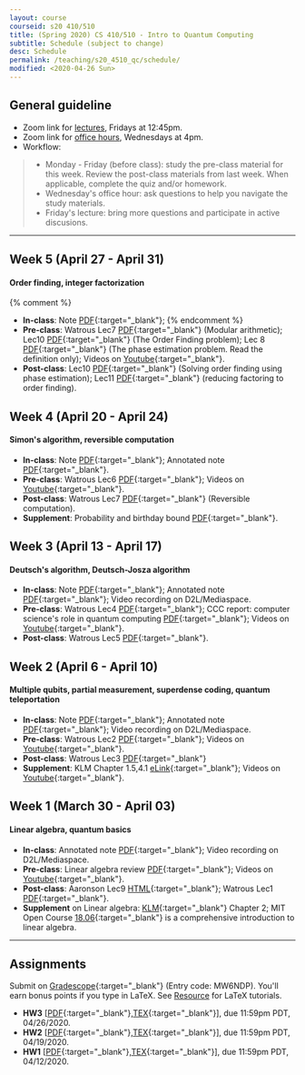 ```yaml
---
layout: course
courseid: s20 410/510
title: (Spring 2020) CS 410/510 - Intro to Quantum Computing
subtitle: Schedule (subject to change)
desc: Schedule
permalink: /teaching/s20_4510_qc/schedule/
modified: <2020-04-26 Sun>
---
```


## General guideline
* Zoom link for [lectures](https://pdx.zoom.us/j/202985828), Fridays at 12:45pm. 
* Zoom link for [office hours](https://pdx.zoom.us/j/168363185), Wednesdays at 4pm.
* Workflow: 
> * Monday - Friday (before class): study the pre-class material for this week. Review the post-class materials from last week. When applicable, complete the quiz and/or homework. 
> * Wednesday's office hour: ask questions to help you navigate the study materials. 
> * Friday's lecture: bring more questions and participate in active discusions.

--- 

## Week 5 (April 27 - April 31)
#### Order finding, integer factorization 
{% comment %}
*  **In-class**: Note
   [PDF]({{base}}/teaching/s20_4510_qc/s20_4510_week4.pdf){:target="_blank"}; 
{% endcomment %}
*  **Pre-class**: Watrous Lec7 [PDF](https://cs.uwaterloo.ca/~watrous/CPSC519/LectureNotes/07.pdf){:target="_blank"} (Modular arithmetic); Lec10 [PDF](https://cs.uwaterloo.ca/~watrous/CPSC519/LectureNotes/10.pdf){:target="_blank"} (The Order Finding problem); Lec 8 [PDF](https://cs.uwaterloo.ca/~watrous/CPSC519/LectureNotes/08.pdf){:target="_blank"} (The phase estimation problem. Read the definition only); Videos on [Youtube](https://www.youtube.com/playlist?list=PLnxx8Tio1lOYg1CdKJUyIlmAvWPdfcfkY){:target="_blank"}.
*  **Post-class**: Lec10 [PDF](https://cs.uwaterloo.ca/~watrous/CPSC519/LectureNotes/10.pdf){:target="_blank"} (Solving order finding using phase estimation); Lec11 [PDF](https://cs.uwaterloo.ca/~watrous/CPSC519/LectureNotes/11.pdf){:target="_blank"} (reducing factoring to order finding).

## Week 4 (April 20 - April 24)
#### Simon's algorithm, reversible computation 
*  **In-class**: Note
   [PDF]({{base}}/teaching/s20_4510_qc/s20_4510_week4.pdf){:target="_blank"}; Annotated note
   [PDF]({{base}}/teaching/s20_4510_qc/s20_4510_week4_ant.pdf){:target="_blank"}. 
*  **Pre-class**: Watrous Lec6 [PDF](https://cs.uwaterloo.ca/~watrous/CPSC519/LectureNotes/06.pdf){:target="_blank"}; Videos on [Youtube](https://www.youtube.com/playlist?list=PLnxx8Tio1lOb0om28l1Ly4ByatYaU_uzy){:target="_blank"}.
*  **Post-class**: Watrous Lec7 [PDF](https://cs.uwaterloo.ca/~watrous/CPSC519/LectureNotes/07.pdf){:target="_blank"} (Reversible computation). 
*  **Supplement**: Probability and birthday bound [PDF]({{base}}/teaching/s20_4510_qc/KL_birthday.pdf){:target="_blank"}.

## Week 3 (April 13 - April 17)
#### Deutsch's algorithm, Deutsch-Josza algorithm
* **In-class**: Note [PDF]({{base}}/teaching/s20_4510_qc/s20_4510_week3.pdf){:target="_blank"}; Annotated note
   [PDF]({{base}}/teaching/s20_4510_qc/s20_4510_week3_ant.pdf){:target="_blank"}; Video recording on D2L/Mediaspace. 
* **Pre-class**: Watrous Lec4 [PDF](https://cs.uwaterloo.ca/~watrous/CPSC519/LectureNotes/04.pdf){:target="_blank"}; CCC report: computer science's role in quantum computing [PDF](https://cra.org/ccc/wp-content/uploads/sites/2/2018/11/Next-Steps-in-Quantum-Computing.pdf){:target="_blank"}; Videos on [Youtube](https://www.youtube.com/playlist?list=PLnxx8Tio1lOYvgW7q6OaEj0TU0dmgYbtx){:target="_blank"}. 
* **Post-class**: Watrous Lec5 [PDF](https://cs.uwaterloo.ca/~watrous/CPSC519/LectureNotes/05.pdf){:target="_blank"}. 

## Week 2 (April 6 - April 10)
#### Multiple qubits, partial measurement, superdense coding, quantum teleportation 

* **In-class**: Note [PDF]({{base}}/teaching/s20_4510_qc/s20_4510_week2.pdf){:target="_blank"}; Annotated note
   [PDF]({{base}}/teaching/s20_4510_qc/s20_4510_week2_ant.pdf){:target="_blank"};
   Video recording on D2L/Mediaspace. 
* **Pre-class**: Watrous Lec2 [PDF](https://cs.uwaterloo.ca/~watrous/CPSC519/LectureNotes/02.pdf){:target="_blank"}; Videos on [Youtube](https://www.youtube.com/playlist?list=PLnxx8Tio1lObCy-OFzV5hBvrf9-Hkg14Y){:target="_blank"}. 
* **Post-class**: Watrous Lec3 [PDF](https://cs.uwaterloo.ca/~watrous/CPSC519/LectureNotes/03.pdf){:target="_blank"}
* **Supplement**: KLM Chapter 1.5,4.1 [eLink](https://search.library.pdx.edu/permalink/f/p82vj0/CP71189200070001451){:target="_blank"}; Videos on [Youtube](https://www.youtube.com/playlist?list=PLnxx8Tio1lOb9UJtO2UiY5BQ-cjw5Aco4){:target="_blank"}.

## Week 1 (March 30 - April 03) 
#### Linear algebra, quantum basics
*  **In-class**: Annotated note
   [PDF]({{base}}/teaching/s20_4510_qc/s20_4510_week1.pdf){:target="_blank"};
   Video recording on D2L/Mediaspace.
*  **Pre-class**: Linear algebra review [PDF](http://groups.uni-paderborn.de/fg-qi/courses/UPB_INTRO_QUANTUM/S2018/notes/Lecture%201%20-%20Linear%20Algebra%20review.pdf){:target="_blank"}; Videos on [Youtube](https://www.youtube.com/playlist?list=PLnxx8Tio1lOYtkmFJ-v3qOVzJdc4wXCyg){:target="_blank"}. 
* **Post-class**: Aaronson Lec9 [HTML](http://www.scottaaronson.com/democritus/lec9.html){:target="_blank"}; Watrous Lec1 [PDF](https://cs.uwaterloo.ca/~watrous/CPSC519/LectureNotes/01.pdf){:target="_blank"}.
* **Supplement** on Linear algebra: [KLM](https://search.library.pdx.edu/permalink/f/p82vj0/CP71189200070001451){:target="_blank"} Chapter 2; MIT Open Course [18.06](https://ocw.mit.edu/courses/mathematics/18-06-linear-algebra-spring-2010/index.htm){:target="_blank"} is a comprehensive introduction to linear algebra. 

---

## Assignments
Submit on [Gradescope](https://www.gradescope.com){:target="_blank"} (Entry code: MW6NDP). You'll earn bonus points if you type in LaTeX. See [Resource]({{base}}/teaching/s20_4510_qc/resource/) for LaTeX tutorials.
*  **HW3** [[PDF]({{base}}/teaching/s20_4510_qc/s20_qc_hw3.pdf){:target="_blank"},[TEX]({{base}}/teaching/s20_4510_qc/s20_qc_hw3.tex){:target="_blank"}], due 11:59pm PDT, 04/26/2020.
*  **HW2** [[PDF]({{base}}/teaching/s20_4510_qc/s20_qc_hw2.pdf){:target="_blank"},[TEX]({{base}}/teaching/s20_4510_qc/s20_qc_hw2.tex){:target="_blank"}], due 11:59pm PDT, 04/19/2020.
*  **HW1** [[PDF]({{base}}/teaching/s20_4510_qc/s20_qc_hw1.pdf){:target="_blank"},[TEX]({{base}}/teaching/s20_4510_qc/s20_qc_hw1.tex){:target="_blank"}], due 11:59pm PDT, 04/12/2020.


